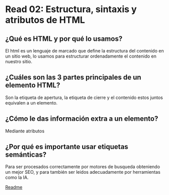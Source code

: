 # Read 02: Estructura, sintaxis y atributos de HTML 
## ¿Qué es HTML y por qué lo usamos?
El html es un lenguaje de marcado que define la estructura del contenido en un sitio web, lo usamos para estructurar ordenadamente el contenido en nuestro sitio.

## ¿Cuáles son las 3 partes principales de un elemento HTML?
Son la etiqueta de apertura, la etiqueta de cierre y el contenido estos juntos equivalen a un elemento.

## ¿Cómo le das información extra a un elemento?
Mediante atributos

## ¿Por qué es importante usar etiquetas semánticas?
Para ser procesados correctamente por motores de busqueda obteniendo un mejor SEO,  y para también ser leidos adecuadamente por herramientas como la IA.


[Readme](../README.md)